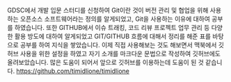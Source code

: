 GDSC에서 개발 입문 스터디를 신청하여 Git이란 것이 버전 관리 및 협업을 위해 사용하는 오픈소스 소프트웨어라는 정의를 알게되었고, Git을 사용하는 이유에 대하여 공부를 하였습니다. 또한 GITHUB에서 이슈 트래킹, 코드 리뷰 프로젝트 업무 관리 등 다양한 활용 방도에 대하여 알게되었고 GIT/GITHUB 흐름에 대해서 정리를 해준 표를 바탕으로 공부를 하여 지식을 쌓았습니다. 이제 직접 사용해보는 것도 해보면서 맥북에서 깃허브 사용을 위한 설정을 하였고 자기 소개를 마크다운 문법으로 작성하여 깃허브에도 올려보았습니다. 많은 도움이 되어서 앞으로 깃허브를 이용하는데 도움이 된 것 같습니다.
<https://github.com/timidlione/timidlione>